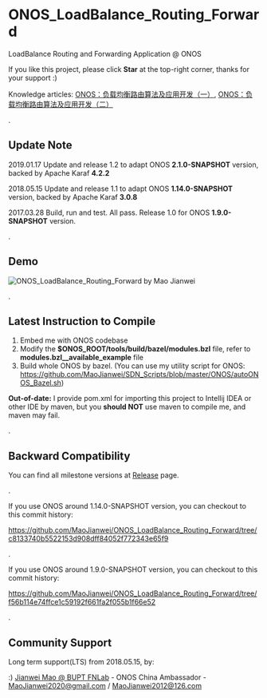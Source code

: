 # ONOS_LoadBalance_Routing_Forward

LoadBalance Routing and Forwarding Application @ ONOS

If you like this project, please click **Star** at the top-right corner, thanks for your support :)

Knowledge articles:
[ONOS：负载均衡路由算法及应用开发（一）](https://www.maojianwei.com/2016/10/11/Algorithm-for-Load-Balance-Routing-theory-and-project-development-in-ONOS-1/), 
[ONOS：负载均衡路由算法及应用开发（二）](https://www.maojianwei.com/2016/12/20/Algorithm-for-Load-Balance-Routing-theory-and-project-development-in-ONOS-2/)

.

## Update Note

2019.01.17 Update and release 1.2 to adapt ONOS **2.1.0-SNAPSHOT** version, backed by Apache Karaf **4.2.2**

2018.05.15 Update and release 1.1 to adapt ONOS **1.14.0-SNAPSHOT** version, backed by Apache Karaf **3.0.8**

2017.03.28 Build, run and test. All pass. Release 1.0 for ONOS **1.9.0-SNAPSHOT** version.

.

## Demo

![ONOS_LoadBalance_Routing_Forward by Mao Jianwei](https://www.maojianwei.com/resources/picture/2016/10/onosLB/1-load-balance-example.png)

.

## Latest Instruction to Compile

1. Embed me with ONOS codebase
2. Modify the **$ONOS_ROOT/tools/build/bazel/modules.bzl** file, refer to **modules.bzl__available_example** file
3. Build whole ONOS by bazel.
   (You can use my utility script for ONOS: https://github.com/MaoJianwei/SDN_Scripts/blob/master/ONOS/autoONOS_Bazel.sh)

**Out-of-date:**
I provide pom.xml for importing this project to Intellij IDEA or other IDE by maven, but you **should NOT** use maven to compile me, and maven may fail.

.

## Backward Compatibility

You can find all milestone versions at [Release](https://github.com/MaoJianwei/ONOS_LoadBalance_Routing_Forward/releases) page.

.

If you use ONOS around 1.14.0-SNAPSHOT version, you can checkout to this commit history:

https://github.com/MaoJianwei/ONOS_LoadBalance_Routing_Forward/tree/c8133740b5522153d908dff84052f772343e65f9

.

If you use ONOS around 1.9.0-SNAPSHOT version, you can checkout to this commit history:

https://github.com/MaoJianwei/ONOS_LoadBalance_Routing_Forward/tree/f56b114e74ffce1c59192f661fa2f055b1f66e52

.

## Community Support

Long term support(LTS) from 2018.05.15, by:

:) [Jianwei Mao @ BUPT FNLab](https://www.maojianwei.com/) - ONOS China Ambassador - MaoJianwei2020@gmail.com / MaoJianwei2012@126.com 
